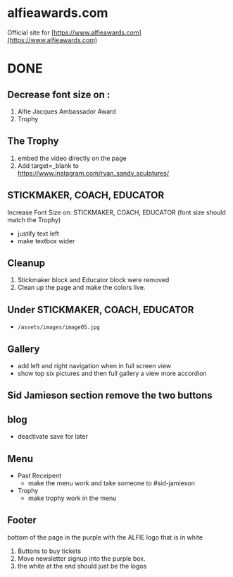 # alfieawards.com

Official site for [https://www.alfieawards.com](https://www.alfieawards.com)

# DONE
## Decrease font size on : 
1. Alfie Jacques Ambassador Award 
2. Trophy


## The Trophy
1. embed the video directly on the page
2.  Add target=_blank to https://www.instagram.com/ryan_sandy_sculptures/


## STICKMAKER, COACH, EDUCATOR 
Increase Font Size on: STICKMAKER, COACH, EDUCATOR (font size should match the Trophy)
- justify text left
- make textbox wider

## Cleanup
1. Stickmaker block and Educator block were removed
2. Clean up the page and make the colors live.

## Under STICKMAKER, COACH, EDUCATOR 
- ```/assets/images/image05.jpg```


## Gallery
- add left and right navigation when in full screen view
- show top six pictures and then full gallery a view more accordion

## Sid Jamieson section remove the two buttons

## blog
- deactivate save for later

## Menu
- Past Receipent
    - make the menu work and take someone to #sid-jamieson
- Trophy
    - make trophy work in the menu

## Footer
bottom of the page
in the purple with the ALFIE logo that is in white
1. Buttons to buy tickets
2. Move newsletter signup into the purple box.
3. the white at the end should just be the logos

